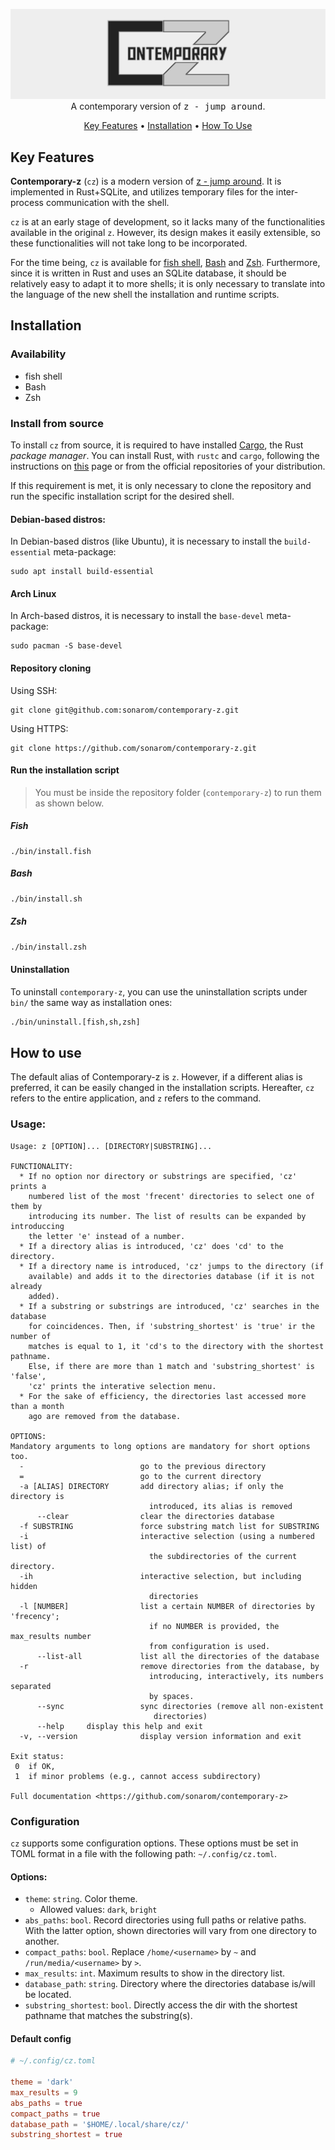 <p align="center">
  <img src="assets/contemporary-z_header.png" alt="contemporary z"><br>
  A contemporary version of  <tt>z - jump around</tt>.
</p>

<p align="center">
  <a href="#key-features">Key Features</a> •
  <a href="#installation">Installation</a> •
  <a href="#how-to-use">How To Use</a>
</p>


## Key Features

**Contemporary-z** (`cz`) is a modern version of [z - jump around](https://github.com/rupa/z). It is implemented in Rust+SQLite, and utilizes temporary files for the inter-process communication with the shell.

`cz` is at an early stage of development, so it lacks many of the functionalities available in the original `z`. However, its design makes it easily extensible, so these functionalities will not take long to be incorporated.

For the time being, `cz` is available for [fish shell](https://github.com/fish-shell/fish-shell), [Bash](https://www.gnu.org/software/bash/) and [Zsh](https://www.zsh.org/). Furthermore, since it is written in Rust and uses an SQLite database, it should be relatively easy to adapt it to more shells; it is only necessary to translate into the language of the new shell the installation and runtime scripts.

## Installation

### Availability

- fish shell
- Bash
- Zsh

### Install from source

To install `cz` from source, it is required to have installed [Cargo](https://doc.rust-lang.org/cargo/), the Rust _package manager_. You can install Rust, with `rustc` and `cargo`, following the instructions on [this](https://www.rust-lang.org/tools/install) page or from the official repositories of your distribution.

If this requirement is met, it is only necessary to clone the repository and run the specific installation script for the desired shell.


#### Debian-based distros:

In Debian-based distros (like Ubuntu), it is necessary to install the `build-essential` meta-package: 

```shell
sudo apt install build-essential
```

#### Arch Linux

In Arch-based distros, it is necessary to install the `base-devel` meta-package:
```
sudo pacman -S base-devel
```

#### Repository cloning

Using SSH:
```shell
git clone git@github.com:sonarom/contemporary-z.git
```

Using HTTPS:
```shell
git clone https://github.com/sonarom/contemporary-z.git
```

#### Run the installation script

> You must be inside the repository folder (`contemporary-z`) to run them as shown below.

##### Fish

```fish
./bin/install.fish
```

##### Bash

```bash
./bin/install.sh
```

##### Zsh

```zsh
./bin/install.zsh
```


#### Uninstallation

To uninstall `contemporary-z`, you can use the uninstallation scripts under `bin/` the same way as installation ones:

```sh
./bin/uninstall.[fish,sh,zsh]
```


## How to use

The default alias of Contemporary-z is `z`. However, if a different alias is preferred, it can be easily changed in the installation scripts. Hereafter, `cz` refers to the entire application, and `z` refers to the command.


### Usage:


```
Usage: z [OPTION]... [DIRECTORY|SUBSTRING]...

FUNCTIONALITY:
  * If no option nor directory or substrings are specified, 'cz' prints a
    numbered list of the most 'frecent' directories to select one of them by
    introducing its number. The list of results can be expanded by introduccing
    the letter 'e' instead of a number.
  * If a directory alias is introduced, 'cz' does 'cd' to the directory.
  * If a directory name is introduced, 'cz' jumps to the directory (if
    available) and adds it to the directories database (if it is not already
    added).
  * If a substring or substrings are introduced, 'cz' searches in the database
    for coincidences. Then, if 'substring_shortest' is 'true' ir the number of
    matches is equal to 1, it 'cd's to the directory with the shortest pathname.
    Else, if there are more than 1 match and 'substring_shortest' is 'false',
    'cz' prints the interative selection menu.
  * For the sake of efficiency, the directories last accessed more than a month
    ago are removed from the database.

OPTIONS:
Mandatory arguments to long options are mandatory for short options too.
  -                          go to the previous directory
  =                          go to the current directory
  -a [ALIAS] DIRECTORY       add directory alias; if only the directory is
                               introduced, its alias is removed
      --clear                clear the directories database
  -f SUBSTRING               force substring match list for SUBSTRING
  -i                         interactive selection (using a numbered list) of
                               the subdirectories of the current directory.
  -ih                        interactive selection, but including hidden
                               directories
  -l [NUMBER]                list a certain NUMBER of directories by 'frecency';
                               if no NUMBER is provided, the max_results number
                               from configuration is used.
      --list-all             list all the directories of the database
  -r                         remove directories from the database, by
                               introducing, interactively, its numbers separated
                               by spaces.
      --sync                 sync directories (remove all non-existent
                                directories)
      --help     display this help and exit
  -v, --version              display version information and exit

Exit status:
 0  if OK,
 1  if minor problems (e.g., cannot access subdirectory)

Full documentation <https://github.com/sonarom/contemporary-z>
```


### Configuration

`cz` supports some configuration options. These options must be set in TOML format in a file with the following path: `~/.config/cz.toml`.

#### Options:

* `theme`: `string`. Color theme.
    + Allowed values: `dark`, `bright`
* `abs_paths`: `bool`. Record directories using full paths or relative paths. With the latter option, shown directories will vary from one directory to another.
* `compact_paths`: `bool`. Replace `/home/<username>` by `~` and `/run/media/<username>` by `>`.
* `max_results`: `int`. Maximum results to show in the directory list.
* `database_path`: `string`. Directory where the directories database is/will be located.
* `substring_shortest`: `bool`. Directly access the dir with the shortest pathname that matches the substring(s).

#### Default config

```toml
# ~/.config/cz.toml

theme = 'dark'
max_results = 9
abs_paths = true
compact_paths = true
database_path = '$HOME/.local/share/cz/'
substring_shortest = true
```

